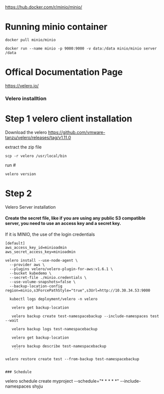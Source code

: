 
https://hub.docker.com/r/minio/minio/

# Running minio container
`docker pull minio/minio`

`docker run --name minio -p 9000:9000 -v data:/data minio/minio server /data`

# Offical Documentation Page
https://velero.io/
### Velero installtion 
# Step 1 velero client installation 
Download the velero 
https://github.com/vmware-tanzu/velero/releases/tag/v1.11.0

extract the zip file 

```
scp -r velero /usr/local/bin
```
run #
```
velero version
```



# Step 2
Velero Server installation 

#### Create the secret file, like if you are using any public S3 compatible server, you need to use an access key and a secret key.
If it is MINIO, the use of the login credentials
  ```
[default]
aws_access_key_id=minioadmin
aws_secret_access_key=minioadmin

```
  ```   
velero install --use-node-agent \
    --provider aws \
    --plugins velero/velero-plugin-for-aws:v1.6.1 \
    --bucket kubedemo \
    --secret-file ./minio.credentials \
    --use-volume-snapshots=false \
    --backup-location-config region=minio,s3ForcePathStyle="true",s3Url=http://10.30.34.53:9000
```
 ```
   kubectl logs deployment/velero -n velero
  ```
``` 
   velero get backup-location
   ```
```
   velero backup create test-namespacebackup --include-namespaces test --wait
```
```   
   velero backup logs test-namespacebackup
 ```
```  
   velero get backup-location
   ```
```   
   velero backup describe test-namespacebackup
    ```
```  
    velero restore create test --from-backup test-namespacebackup
  ```

### Schedule

```
velero schedule create myproject --schedule="* * * * *" --include-namespaces shyju
```
